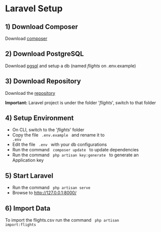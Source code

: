 # Laravel Setup

## 1) Download Composer
Download [composer](https://getcomposer.org/)

## 2) Download PostgreSQL
Download [pgsql](https://www.postgresql.org/download/) and setup a db (named _flights_ on .env.example)

## 3) Download Repository
Download the [repository](https://github.com/bara96/SPAS-project)

**Important:** Laravel project is under the folder '_flights_', switch to that folder

## 4) Setup Environment
- On CLI, switch to the '_flights_' folder
- Copy the file <code> .env.example </code> and rename it to <code> .env </code>
- Edit the file <code> .env </code> with your db configurations
- Run the command <code> composer update </code> to update dependencies
- Run the command <code> php artisan key:generate </code> to generate an Application key

## 5) Start Laravel
- Run the command <code> php artisan serve </code>
- Browse to  http://127.0.0.1:8000/

## 6) Import Data
To import the flights.csv run the command <code> php artisan import:flights </code>
